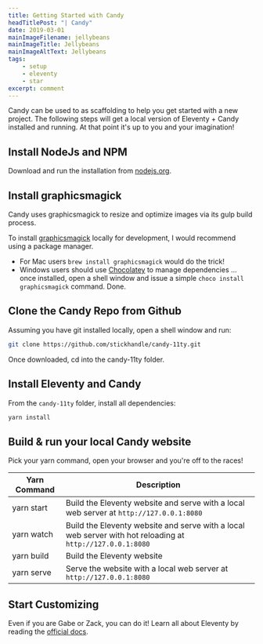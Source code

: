 ```yaml
---
title: Getting Started with Candy
headTitlePost: "| Candy"
date: 2019-03-01
mainImageFilename: jellybeans
mainImageTitle: Jellybeans
mainImageAltText: Jellybeans
tags:
    - setup
    - eleventy
    - star
excerpt: comment
---
```

<!--excerpt-->
Candy can be used to as scaffolding to help you get started with a new project. The following steps will get a local version of Eleventy + Candy installed and running.<!--end-excerpt--> At that point it's up to you and your imagination!

## Install NodeJs and NPM

Download and run the installation from [nodejs.org](https://nodejs.org/en/). 

## Install graphicsmagick

Candy uses graphicsmagick to resize and optimize images via its gulp build process. 

To install [graphicsmagick](http://www.graphicsmagick.org) locally for development, I would recommend using a package manager. 
+ For Mac users `brew install graphicsmagick` would do the trick! 
+ Windows users should use [Chocolatey](https://chocolatey.org/) to manage dependencies ... once installed, open a shell window and issue a simple `choco install graphicsmagick` command. Done.

## Clone the Candy Repo from Github

Assuming you have git installed locally, open a shell window and run:

``` bash
git clone https://github.com/stickhandle/candy-11ty.git
```

Once downloaded, cd into the candy-11ty folder.

## Install Eleventy and Candy

From the `candy-11ty` folder, install all dependencies:

``` bash
yarn install
```

## Build & run your local Candy website

Pick your yarn command, open your browser and you're off to the races!

| Yarn Command | Description |
| --- | --- |
| yarn start | Build the Eleventy website and serve with a local web server at `http://127.0.0.1:8080` |
| yarn watch | Build the Eleventy website and serve with a local web server with hot reloading at `http://127.0.0.1:8080` |
| yarn build | Build the Eleventy website |
| yarn serve | Serve the website with a local web server at `http://127.0.0.1:8080` |

## Start Customizing

Even if you are Gabe or Zack, you can do it!
Learn all about Eleventy by reading the [official docs](https://www.11ty.io/docs/).




